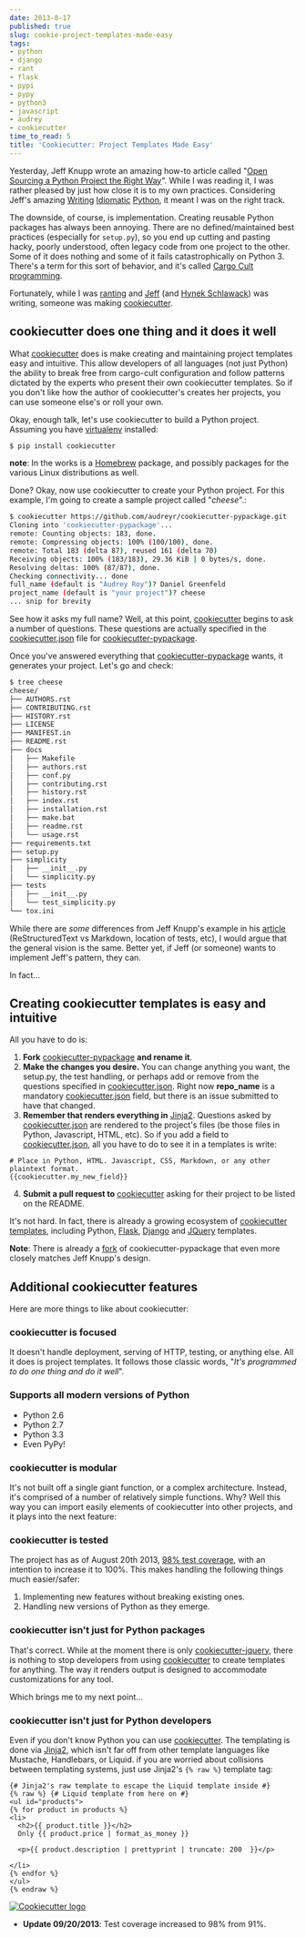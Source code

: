 ```yaml
---
date: 2013-8-17
published: true
slug: cookie-project-templates-made-easy
tags:
- python
- django
- rant
- flask
- pypi
- pypy
- python3
- javascript
- audrey
- cookiecutter
time_to_read: 5
title: 'Cookiecutter: Project Templates Made Easy'
---
```


Yesterday, Jeff Knupp wrote an amazing how-to article called "[Open
Sourcing a Python Project the Right
Way](http://www.jeffknupp.com/blog/2013/08/16/open-sourcing-a-python-project-the-right-way/)".
While I was reading it, I was rather pleased by just how close it is to
my own practices. Considering Jeff's amazing
[Writing](http://www.amazon.com/gp/product/B00B5KG0F8/ref=as_li_ss_tl?ie=UTF8&camp=1789&creative=390957&creativeASIN=B00B5KG0F8&linkCode=as2&tag=mlinar-20)
[Idiomatic](http://www.amazon.com/gp/product/B00B5VXMRG/ref=as_li_ss_tl?ie=UTF8&camp=1789&creative=390957&creativeASIN=B00B5VXMRG&linkCode=as2&tag=mlinar-20)
[Python](http://www.jeffknupp.com/writing-idiomatic-python-ebook/), it
meant I was on the right track.

The downside, of course, is implementation. Creating reusable Python
packages has always been annoying. There are no defined/maintained best
practices (especially for `setup.py`), so you end up cutting and pasting
hacky, poorly understood, often legacy code from one project to the
other. Some of it does nothing and some of it fails catastrophically on
Python 3. There's a term for this sort of behavior, and it's called
[Cargo Cult
programming](http://en.wikipedia.org/wiki/Cargo_cult_programming).

Fortunately, while I was
[ranting](/made-up-statistics.html#debate-statistics)
and
[Jeff](http://www.jeffknupp.com/blog/2013/08/16/open-sourcing-a-python-project-the-right-way/)
(and [Hynek
Schlawack](http://hynek.me/articles/sharing-your-labor-of-love-pypi-quick-and-dirty/))
was writing, someone was making
[cookiecutter](https://github.com/audreyr/cookiecutter).

## cookiecutter does one thing and it does it well

What [cookiecutter](https://github.com/audreyr/cookiecutter) does is
make creating and maintaining project templates easy and intuitive. This
allow developers of all languages (not just Python) the ability to break
free from cargo-cult configuration and follow patterns dictated by the
experts who present their own cookiecutter templates. So if you don't
like how the author of cookiecutter's creates her projects, you can use
someone else's or roll your own.

Okay, enough talk, let's use cookiecutter to build a Python project.
Assuming you have [virtualenv](http://www.virtualenv.org/) installed:

``` bash
$ pip install cookiecutter
```

**note**: In the works is a [Homebrew](https://github.com/mxcl/homebrew)
package, and possibly packages for the various Linux distributions as
well.

Done? Okay, now use cookiecutter to create your Python project. For this
example, I'm going to create a sample project called "*cheese*".:

``` bash
$ cookiecutter https://github.com/audreyr/cookiecutter-pypackage.git
Cloning into 'cookiecutter-pypackage'...
remote: Counting objects: 183, done.
remote: Compressing objects: 100% (100/100), done.
remote: Total 183 (delta 87), reused 161 (delta 70)
Receiving objects: 100% (183/183), 29.36 KiB | 0 bytes/s, done.
Resolving deltas: 100% (87/87), done.
Checking connectivity... done
full_name (default is "Audrey Roy")? Daniel Greenfeld
project_name (default is "your project")? cheese
... snip for brevity
```

See how it asks my full name? Well, at this point,
[cookiecutter](https://github.com/audreyr/cookiecutter) begins to ask a
number of questions. These questions are actually specified in the
[cookiecutter.json](https://github.com/audreyr/cookiecutter-pypackage/blob/master/cookiecutter.json)
file for
[cookiecutter-pypackage](https://github.com/audreyr/cookiecutter-pypackage).

Once you've answered everything that
[cookiecutter-pypackage](https://github.com/audreyr/cookiecutter-pypackage)
wants, it generates your project. Let's go and check:

``` bash
$ tree cheese
cheese/
├── AUTHORS.rst
├── CONTRIBUTING.rst
├── HISTORY.rst
├── LICENSE
├── MANIFEST.in
├── README.rst
├── docs
│   ├── Makefile
│   ├── authors.rst
│   ├── conf.py
│   ├── contributing.rst
│   ├── history.rst
│   ├── index.rst
│   ├── installation.rst
│   ├── make.bat
│   ├── readme.rst
│   └── usage.rst
├── requirements.txt
├── setup.py
├── simplicity
│   ├── __init__.py
│   └── simplicity.py
├── tests
│   ├── __init__.py
│   └── test_simplicity.py
└── tox.ini
```

While there are *some* differences from Jeff Knupp's example in his
[article](http://www.jeffknupp.com/blog/2013/08/16/open-sourcing-a-python-project-the-right-way/)
(ReStructuredText vs Markdown, location of tests, etc), I would argue
that the general vision is the same. Better yet, if Jeff (or someone)
wants to implement Jeff's pattern, they can.

In fact...

## Creating cookiecutter templates is easy and intuitive

All you have to do is:

1.  **Fork**
    [cookiecutter-pypackage](https://github.com/audreyr/cookiecutter-pypackage)
    **and rename it**.
2.  **Make the changes you desire.** You can change anything you want,
    the setup.py, the test handling, or perhaps add or remove from the
    questions specified in
    [cookiecutter.json](https://github.com/audreyr/cookiecutter-pypackage/blob/master/cookiecutter.json).
    Right now **repo_name** is a mandatory
    [cookiecutter.json](https://github.com/audreyr/cookiecutter-pypackage/blob/master/cookiecutter.json)
    field, but there is an issue submitted to have that changed.
3.  **Remember that renders everything in**
    [Jinja2](http://jinja.pocoo.org/). Questions asked by
    [cookiecutter.json](https://github.com/audreyr/cookiecutter-pypackage/blob/master/cookiecutter.json)
    are rendered to the project's files (be those files in Python,
    Javascript, HTML, etc). So if you add a field to
    [cookiecutter.json](https://github.com/audreyr/cookiecutter-pypackage/blob/master/cookiecutter.json),
    all you have to do to see it in a templates is write:

``` django
# Place in Python, HTML. Javascript, CSS, Markdown, or any other plaintext format.
{{cookiecutter.my_new_field}}
```

4.  **Submit a pull request to**
    [cookiecutter](https://github.com/audreyr/cookiecutter) asking for
    their project to be listed on the README.

It's not hard. In fact, there is already a growing ecosystem of
[cookiecutter
templates](https://github.com/audreyr/cookiecutter#available-templates),
including Python, [Flask](https://github.com/sloria/cookiecutter-flask),
[Django](https://www.djangopackages.com/grids/g/cookiecutter/) and
[JQuery](https://github.com/audreyr/cookiecutter-jquery) templates.

**Note**: There is already a
[fork](https://github.com/Nekroze/cookiecutter-pypackage) of
cookiecutter-pypackage that even more closely matches Jeff Knupp's
design.

## Additional cookiecutter features

Here are more things to like about cookiecutter:

### cookiecutter is focused

It doesn't handle deployment, serving of HTTP, testing, or anything
else. All it does is project templates. It follows those classic words,
"*It's programmed to do one thing and do it well*".

### Supports all modern versions of Python

-   Python 2.6
-   Python 2.7
-   Python 3.3
-   Even PyPy!

### cookiecutter is modular

It's not built off a single giant function, or a complex architecture.
Instead, it's comprised of a number of relatively simple functions.
Why? Well this way you can import easily elements of cookiecutter into
other projects, and it plays into the next feature:

### cookiecutter is tested

The project has as of August 20th 2013, [98% test
coverage](https://coveralls.io/r/audreyr/cookiecutter?branch=master),
with an intention to increase it to 100%. This makes handling the
following things much easier/safer:

1.  Implementing new features without breaking existing ones.
2.  Handling new versions of Python as they emerge.

### cookiecutter isn't just for Python packages

That's correct. While at the moment there is only
[cookiecutter-jquery](https://github.com/audreyr/cookiecutter-jquery),
there is nothing to stop developers from using
[cookiecutter](https://github.com/audreyr/cookiecutter) to create
templates for anything. The way it renders output is designed to
accommodate customizations for any tool.

Which brings me to my next point...

### cookiecutter isn't just for Python developers

Even if you don't know Python you can use
[cookiecutter](https://github.com/audreyr/cookiecutter). The templating
is done via [Jinja2](http://jinja.pocoo.org/), which isn't far off from
other template languages like Mustache, Handlebars, or Liquid. if you
are worried about collisions between templating systems, just use
Jinja2's `{% raw %}` template tag:

``` django
{# Jinja2's raw template to escape the Liquid template inside #}
{% raw %} {# Liquid template from here on #}
<ul id="products">
{% for product in products %}
<li>
  <h2>{{ product.title }}</h2>
  Only {{ product.price | format_as_money }}

  <p>{{ product.description | prettyprint | truncate: 200  }}</p>

</li>
{% endfor %}
</ul>
{% endraw %}
```

[![Cookiecutter logo](images/cookiecutter_medium.png)](https://github.com/audreyr/cookiecutter)

-   **Update 09/20/2013**: Test coverage increased to 98% from 91%.
